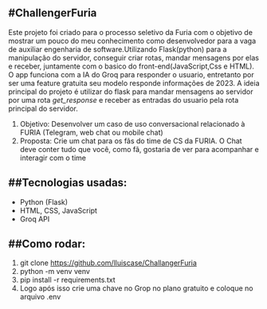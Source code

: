 #ChallengerFuria
---
Este projeto foi criado para o processo seletivo da Furia com o objetivo de mostrar um pouco do meu conhecimento como desenvolvedor para a vaga de auxiliar engenharia de software.Utilizando Flask(python) para a manipulação do servidor, conseguir criar rotas, mandar mensagens por elas e receber, juntamente com o basico do front-end(JavaScript,Css e HTML). O app funciona com a IA do Groq para responder o usuario, entretanto por ser uma feature gratuita seu modelo responde informações de 2023.
A ideia principal do projeto é utilizar do flask para mandar mensagens ao servidor por uma rota *get_response* e receber as entradas do usuario pela rota principal do servidor.
1. Objetivo:  Desenvolver um caso de uso conversacional relacionado à FURIA (Telegram, web chat ou mobile chat)
2. Proposta: Crie um chat para os fãs do time de CS da FURIA. O Chat deve conter tudo que você, como fã, gostaria de ver para acompanhar e interagir com o time

##Tecnologias usadas:
---
- Python (Flask)
- HTML, CSS, JavaScript
- Groq API

##Como rodar:
---
1. git clone https://github.com/lluiscase/ChallangerFuria
2. python -m venv venv
3. pip install -r requirements.txt
4. Logo após isso crie uma chave no Grop no plano gratuito e coloque no arquivo .env



